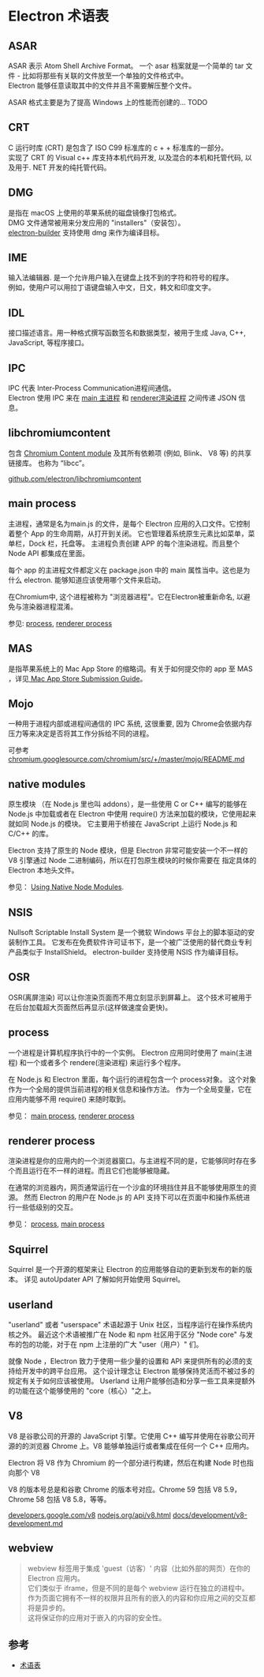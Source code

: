 # Electron 术语表

## ASAR
ASAR 表示 Atom Shell Archive Format。 一个 asar 档案就是一个简单的 tar 文件 - 比如将那些有关联的文件放至一个单独的文件格式中。   
Electron 能够任意读取其中的文件并且不需要解压整个文件。

ASAR 格式主要是为了提高 Windows 上的性能而创建的... TODO

## CRT
C 运行时库 (CRT) 是包含了 ISO C99 标准库的 c + + 标准库的一部分。  
实现了 CRT 的 Visual c++ 库支持本机代码开发, 以及混合的本机和托管代码, 以及用于. NET 开发的纯托管代码。

## DMG
是指在 macOS 上使用的苹果系统的磁盘镜像打包格式。  
DMG 文件通常被用来分发应用的 "installers"（安装包）。  
[electron-builder](https://github.com/electron-userland/electron-builder) 支持使用 dmg 来作为编译目标。

## IME
输入法编辑器. 是一个允许用户输入在键盘上找不到的字符和符号的程序。   
例如，使用户可以用拉丁语键盘输入中文，日文，韩文和印度文字。

## IDL
接口描述语言。用一种格式撰写函数签名和数据类型，被用于生成 Java, C++, JavaScript, 等程序接口。

## IPC
IPC 代表 Inter-Process Communication进程间通信。  
Electron 使用 IPC 来在 [main 主进程](https://electronjs.org/docs/glossary#main-process) 和 [renderer渲染进程](https://electronjs.org/docs/glossary#renderer-process) 之间传递 JSON 信息。

## libchromiumcontent

包含 [Chromium Content module](https://www.chromium.org/developers/content-module) 及其所有依赖项 (例如, Blink、 V8 等) 的共享链接库。 也称为 “libcc”。

[github.com/electron/libchromiumcontent](https://github.com/electron/libchromiumcontent)

## main process
主进程，通常是名为main.js 的文件，是每个 Electron 应用的入口文件。它控制着整个 App 的生命周期，从打开到关闭。 它也管理着系统原生元素比如菜单，菜单栏，Dock 栏，托盘等。 主进程负责创建 APP 的每个渲染进程。而且整个 Node API 都集成在里面。

每个 app 的主进程文件都定义在 package.json 中的 main 属性当中。这也是为什么 electron. 能够知道应该使用哪个文件来启动。

在Chromium中, 这个进程被称为 "浏览器进程"。它在Electron被重新命名, 以避免与渲染器进程混淆。

参见: [process](https://electronjs.org/docs/glossary#process), [renderer process](https://electronjs.org/docs/glossary#renderer-process)

## MAS
是指苹果系统上的 Mac App Store 的缩略词。有关于如何提交你的 app 至 MAS ，详见[ Mac App Store Submission Guide](https://electronjs.org/docs/tutorial/mac-app-store-submission-guide)。

## Mojo
一种用于进程内部或进程间通信的 IPC 系统, 这很重要, 因为 Chrome会依据内存压力等来决定是否将其工作分拆给不同的进程。

可参考 [chromium.googlesource.com/chromium/src/+/master/mojo/README.md](https://chromium.googlesource.com/chromium/src/+/master/mojo/README.md)

## native modules
原生模块 （在 Node.js 里也叫 addons），是一些使用 C or C++ 编写的能够在 Node.js 中加载或者在 Electron 中使用 require() 方法来加载的模块，它使用起来就如同 Node.js 的模块。 它主要用于桥接在 JavaScript 上运行 Node.js 和 C/C++ 的库。

Electron 支持了原生的 Node 模块，但是 Electron 非常可能安装一个不一样的 V8 引擎通过 Node 二进制编码，所以在打包原生模块的时候你需要在 指定具体的 Electron 本地头文件。

参见： [Using Native Node Modules](https://electronjs.org/docs/tutorial/using-native-node-modules).

## NSIS
Nullsoft Scriptable Install System 是一个微软 Windows 平台上的脚本驱动的安装制作工具。 它发布在免费软件许可证书下，是一个被广泛使用的替代商业专利产品类似于 InstallShield。 electron-builder 支持使用 NSIS 作为编译目标。

## OSR
OSR(离屏渲染) 可以让你渲染页面而不用立刻显示到屏幕上。 这个技术可被用于在后台加载超大页面然后再显示(这样做速度会更快)。

## process
一个进程是计算机程序执行中的一个实例。 Electron 应用同时使用了 main(主进程) 和一个或者多个 rendere(渲染进程) 来运行多个程序。

在 Node.js 和 Electron 里面，每个运行的进程包含一个 process对象。 这个对象作为一个全局的提供当前进程的相关信息和操作方法。 作为一个全局变量，它在应用内能够不用 require() 来随时取到。

参见： [main process](https://electronjs.org/docs/glossary#main-process), [renderer process](https://electronjs.org/docs/glossary#renderer-process)

## renderer process
渲染进程是你的应用内的一个浏览器窗口。与主进程不同的是，它能够同时存在多个而且运行在不一样的进程。而且它们也能够被隐藏。

在通常的浏览器内，网页通常运行在一个沙盒的环境挡住并且不能够使用原生的资源。 然而 Electron 的用户在 Node.js 的 API 支持下可以在页面中和操作系统进行一些低级别的交互。

参见： [process](https://electronjs.org/docs/glossary#process), [main process](https://electronjs.org/docs/glossary#main-process)

## Squirrel
Squirrel 是一个开源的框架来让 Electron 的应用能够自动的更新到发布的新的版本。 详见 autoUpdater API 了解如何开始使用 Squirrel。

## userland
"userland" 或者 "userspace" 术语起源于 Unix 社区，当程序运行在操作系统内核之外。 最近这个术语被推广在 Node 和 npm 社区用于区分 "Node core" 与发布的包的功能，对于在 npm 上注册的广大 "user（用户）" 们。

就像 Node ，Electron 致力于使用一些少量的设置和 API 来提供所有的必须的支持给开发中的跨平台应用。 这个设计理念让 Electron 能够保持灵活而不被过多的规定有关于如何应该被使用。 Userland 让用户能够创造和分享一些工具来提额外的功能在这个能够使用的 "core（核心）"之上。

## V8
V8 是谷歌公司的开源的 JavaScript 引擎。它使用 C++ 编写并使用在谷歌公司开源的的浏览器 Chrome 上。V8 能够单独运行或者集成在任何一个 C++ 应用内。

Electron 将 V8 作为 Chromium 的一个部分进行构建，然后在构建 Node 时也指向那个 V8

V8 的版本号总是和谷歌 Chrome 的版本号对应。Chrome 59 包括 V8 5.9，Chrome 58 包括 V8 5.8，等等。

[developers.google.com/v8](https://developers.google.com/v8)
[nodejs.org/api/v8.html](https://nodejs.org/api/v8.html)
[docs/development/v8-development.md](https://electronjs.org/docs/development/v8-development)

## webview

>webview 标签用于集成 'guest（访客）' 内容（比如外部的网页）在你的 Electron 应用内。  
它们类似于 iframe，但是不同的是每个 webview 运行在独立的进程中。  
作为页面它拥有不一样的权限并且所有的嵌入的内容和你应用之间的交互都将是异步的。   
这将保证你的应用对于嵌入的内容的安全性。



## 参考
- [术语表](https://electronjs.org/docs/glossary#%E6%9C%AF%E8%AF%AD%E8%A1%A8)
